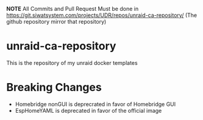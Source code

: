 **NOTE** All Commits and Pull Request Must be done in https://git.siwatsystem.com/projects/UDR/repos/unraid-ca-repository/ (The github repository mirror that repository)
# unraid-ca-repository
This is the repository of my unraid docker templates
# Breaking Changes
- Homebridge nonGUI is deprecrated in favor of Homebridge GUI
- EspHomeYAML is deprecated in favor of the official image
